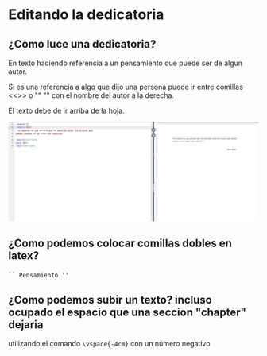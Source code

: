 # Editando la dedicatoria

## ¿Como luce una dedicatoria?

En texto haciendo referencia a un pensamiento que puede ser de algun autor.

Si es una referencia a algo que dijo una persona puede ir entre comillas <<>> o "" "" con el nombre del autor a la derecha.

El texto debe de ir arriba de la hoja.

![](figures/dedicatoriaup.png)

## ¿Como podemos colocar comillas dobles en latex?

```latex
`` Pensamiento ''
```

## ¿Como podemos subir un texto? incluso ocupado el espacio que una seccion "chapter" dejaria

utilizando el comando `\vspace{-4cm}` con un número negativo

